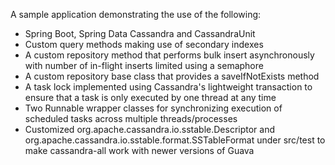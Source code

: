 A sample application demonstrating the use of the following:

* Spring Boot, Spring Data Cassandra and CassandraUnit
* Custom query methods making use of secondary indexes
* A custom repository method that performs bulk insert asynchronously with number of in-flight inserts limited using a semaphore
* A custom repository base class that provides a saveIfNotExists method
* A task lock implemented using Cassandra's lightweight transaction to ensure that a task is only executed by one thread at any time
* Two Runnable wrapper classes for synchronizing execution of scheduled tasks across multiple threads/processes
* Customized org.apache.cassandra.io.sstable.Descriptor and org.apache.cassandra.io.sstable.format.SSTableFormat under src/test to make cassandra-all work with newer versions of Guava
